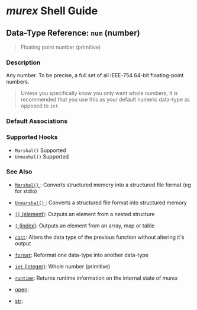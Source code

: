 # _murex_ Shell Guide

## Data-Type Reference: `num` (number)

> Floating point number (primitive)

### Description

Any number. To be precise, a full set of all IEEE-754 64-bit floating-point
numbers.

> Unless you specifically know you only want whole numbers, it is recommended
> that you use this as your default numeric data-type as opposed to `int`.



### Default Associations





### Supported Hooks

* `Marshal()`
    Supported
* `Unmashal()`
    Supported

### See Also

* [`Marshal()` ](../apis/marshal.md):
  Converts structured memory into a structured file format (eg for stdio)
* [`Unmarshal()` ](../apis/unmarshal.md):
  Converts a structured file format into structured memory
* [`[[` (element)](../commands/element.md):
  Outputs an element from a nested structure
* [`[` (index)](../commands/index.md):
  Outputs an element from an array, map or table
* [`cast`](../commands/cast.md):
  Alters the data type of the previous function without altering it's output
* [`format`](../commands/format.md):
  Reformat one data-type into another data-type
* [`int` (integer)](../types/int.md):
  Whole number (primitive)
* [`runtime`](../commands/runtime.md):
  Returns runtime information on the internal state of _murex_
* [open](../commands/open.md):
  
* [str](../types/str.md):
  